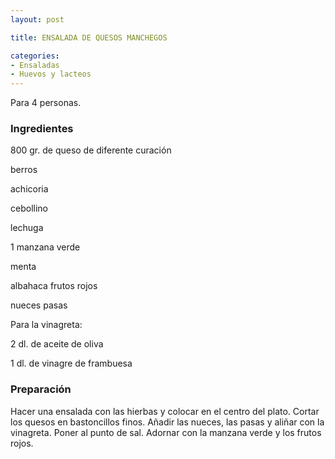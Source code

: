 ```yaml
---
layout: post

title: ENSALADA DE QUESOS MANCHEGOS

categories:
- Ensaladas
- Huevos y lacteos
---
```

Para 4 personas.

<h3>Ingredientes</h3>

800 gr. de queso de diferente curación

berros

achicoria

cebollino

lechuga

1 manzana verde

menta

albahaca frutos rojos

nueces pasas

Para la vinagreta:

2 dl. de aceite de oliva

1 dl. de vinagre de frambuesa

<h3>Preparación</h3>

Hacer una ensalada con las hierbas y colocar en el centro del plato. Cortar los quesos en bastoncillos finos. Añadir las nueces, las pasas y aliñar con la vinagreta. Poner al punto de sal. Adornar con la manzana verde y los frutos rojos.